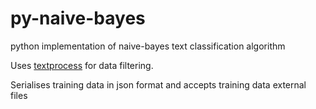 py-naive-bayes
==============

python implementation of naive-bayes text classification algorithm

Uses [textprocess](http://github.com/psych0der/textprocess) for data filtering.

Serialises training data in json format and accepts training data external files
